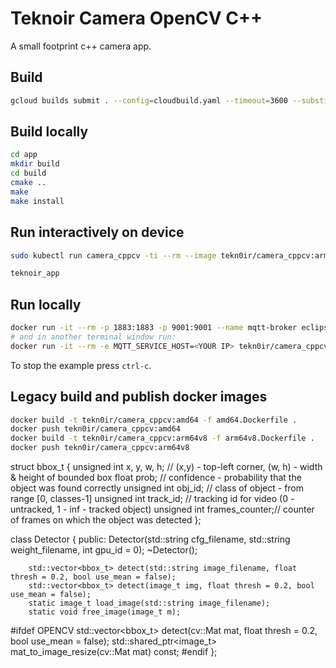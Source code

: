 # Teknoir Camera OpenCV C++
A small footprint c++ camera app.

## Build
```bash
gcloud builds submit . --config=cloudbuild.yaml --timeout=3600 --substitutions=SHORT_SHA="$(date +v%Y%m%d)-$(git describe --tags --always --dirty)-$(git diff | shasum -a256 | cut -c -6)"
```

## Build locally
```bash
cd app
mkdir build
cd build
cmake ..
make
make install
```

## Run interactively on device
```bash
sudo kubectl run camera_cppcv -ti --rm --image tekn0ir/camera_cppcv:arm64v8 --overrides='{"spec":{"imagePullSecrets":[{"name":"gcr-json-key"}],"containers":[{"name":"camera_cppcv","image":"tekn0ir/camera_cppcv:arm64v8","command":["/bin/bash"],"tty":true,"stdin":true,"imagePullPolicy":"Always","securityContext":{"privileged":true},"env":[{"name":"MQTT_SERVICE_HOST","value":"mqtt.kube-system"},{"name":"MQTT_SERVICE_PORT","value":"1883"},{"name":"MQTT_IN_0","value":"camera/images"},{"name":"MQTT_OUT_0","value":"toe/events"},{"name":"NAMES_FILE","value":"/camera_cppcv/coco.names"},{"name":"CFG_FILE","value":"/camera_cppcv/yolov3.cfg"},{"name":"WEIGHTS_FILE","value":"/camera_cppcv/yolov3.weights"}]}]}}'

teknoir_app
```

## Run locally
```bash
docker run -it --rm -p 1883:1883 -p 9001:9001 --name mqtt-broker eclipse-mosquitto
# and in another terminal window run:
docker run -it --rm -e MQTT_SERVICE_HOST=<YOUR IP> tekn0ir/camera_cppcv:arm64v8
```
To stop the example press `ctrl-c`.


## Legacy build and publish docker images
```bash
docker build -t tekn0ir/camera_cppcv:amd64 -f amd64.Dockerfile .
docker push tekn0ir/camera_cppcv:amd64
docker build -t tekn0ir/camera_cppcv:arm64v8 -f arm64v8.Dockerfile .
docker push tekn0ir/camera_cppcv:arm64v8
```



struct bbox_t {
    unsigned int x, y, w, h;    // (x,y) - top-left corner, (w, h) - width & height of bounded box
    float prob;                    // confidence - probability that the object was found correctly
    unsigned int obj_id;        // class of object - from range [0, classes-1]
    unsigned int track_id;        // tracking id for video (0 - untracked, 1 - inf - tracked object)
    unsigned int frames_counter;// counter of frames on which the object was detected
};

class Detector {
public:
        Detector(std::string cfg_filename, std::string weight_filename, int gpu_id = 0);
        ~Detector();

        std::vector<bbox_t> detect(std::string image_filename, float thresh = 0.2, bool use_mean = false);
        std::vector<bbox_t> detect(image_t img, float thresh = 0.2, bool use_mean = false);
        static image_t load_image(std::string image_filename);
        static void free_image(image_t m);

#ifdef OPENCV
        std::vector<bbox_t> detect(cv::Mat mat, float thresh = 0.2, bool use_mean = false);
	std::shared_ptr<image_t> mat_to_image_resize(cv::Mat mat) const;
#endif
};

